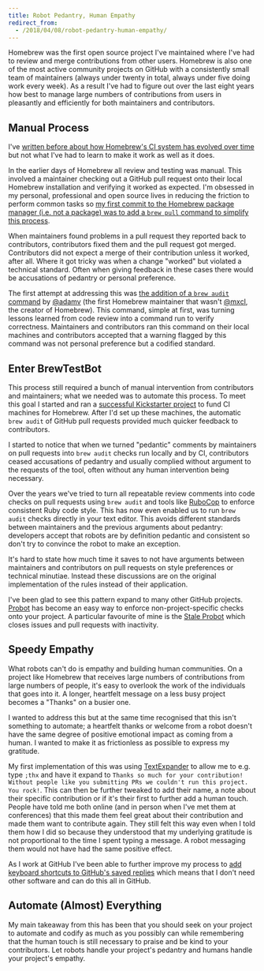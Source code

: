 ```yaml
---
title: Robot Pedantry, Human Empathy
redirect_from:
  - /2018/04/08/robot-pedantry-human-empathy/
---
```


Homebrew was the first open source project I've maintained where I've had to review and merge contributions from other users. Homebrew is also one of the most active community projects on GitHub with a consistently small team of maintainers (always under twenty in total, always under five doing work every week). As a result I've had to figure out over the last eight years how best to manage large numbers of contributions from users in pleasantly and efficiently for both maintainers and contributors.

## Manual Process

I've [written before about how Homebrew's CI system has evolved over time](/2017/09/29/homebrew-ci-evolution/) but not what I've had to learn to make it work as well as it does.

In the earlier days of Homebrew all review and testing was manual. This involved a maintainer checking out a GitHub pull request onto their local Homebrew installation and verifying it worked as expected. I'm obsessed in my personal, professional and open source lives in reducing the friction to perform common tasks so [my first commit to the Homebrew package manager (i.e. not a package) was to add a `brew pull` command to simplify this process](https://github.com/Homebrew/brew/commit/7933bd4e657ee82207914683d0e689c48465d83a).

When maintainers found problems in a pull request they reported back to contributors, contributors fixed them and the pull request got merged. Contributors did not expect a merge of their contribution unless it worked, after all. Where it got tricky was when a change "worked" but violated a technical standard. Often when giving feedback in these cases there would be accusations of pedantry or personal preference.

The first attempt at addressing this was [the addition of a `brew audit` command](https://github.com/Homebrew/brew/commit/c51d74a2e36b9ca339a2b4ebd83c1c000e6f058b) by [@adamv](https://github.com/adamv) (the first Homebrew maintainer that wasn't [@mxcl](https://github.com/adamv), the creator of Homebrew). This command, simple at first, was turning lessons learned from code review into a command run to verify correctness. Maintainers and contributors ran this command on their local machines and contributors accepted that a warning flagged by this command was not personal preference but a codified standard.

## Enter BrewTestBot

This process still required a bunch of manual intervention from contributors and maintainers; what we needed was to automate this process. To meet this goal I started and ran a [successful Kickstarter project](http://www.kickstarter.com/projects/homebrew/brew-test-bot) to fund CI machines for Homebrew. After I'd set up these machines, the automatic `brew audit` of GitHub pull requests provided much quicker feedback to contributors.

I started to notice that when we turned "pedantic" comments by maintainers on pull requests into `brew audit` checks run locally and by CI, contributors ceased accusations of pedantry and usually complied without argument to the requests of the tool, often without any human intervention being necessary.

Over the years we've tried to turn all repeatable review comments into code checks on pull requests using `brew audit` and tools like [RuboCop](https://github.com/rubocop-hq/rubocop) to enforce consistent Ruby code style. This has now even enabled us to run `brew audit` checks directly in your text editor. This avoids different standards between maintainers and the previous arguments about pedantry: developers accept that robots are by definition pedantic and consistent so don't try to convince the robot to make an exception.

It's hard to state how much time it saves to not have arguments between maintainers and contributors on pull requests on style preferences or technical minutiae. Instead these discussions are on the original implementation of the rules instead of their application.

I've been glad to see this pattern expand to many other GitHub projects. [Probot](https://probot.github.io) has become an easy way to enforce non-project-specific checks onto your project. A particular favourite of mine is the [Stale Probot](https://probot.github.io/apps/stale/) which closes issues and pull requests with inactivity.

## Speedy Empathy

What robots can't do is empathy and building human communities. On a project like Homebrew that receives large numbers of contributions from large numbers of people, it's easy to overlook the work of the individuals that goes into it. A longer, heartfelt message on a less busy project becomes a "Thanks" on a busier one.

I wanted to address this but at the same time recognised that this isn't something to automate; a heartfelt thanks or welcome from a robot doesn't have the same degree of positive emotional impact as coming from a human. I wanted to make it as frictionless as possible to express my gratitude.

My first implementation of this was using [TextExpander](https://textexpander.com/) to allow me to e.g. type `;thx` and have it expand to `Thanks so much for your contribution! Without people like you submitting PRs we couldn't run this project. You rock!`. This can then be further tweaked to add their name, a note about their specific contribution or if it's their first to further add a human touch. People have told me both online (and in person when I've met them at conferences) that this made them feel great about their contribution and made them want to contribute again. They still felt this way even when I told them how I did so because they understood that my underlying gratitude is not proportional to the time I spent typing a message. A robot messaging them would not have had the same positive effect.

As I work at GitHub I've been able to further improve my process to [add keyboard shortcuts to GitHub's saved replies](https://blog.github.com/2018-03-02-saved-replies-keyboard-shortcuts/) which means that I don't need other software and can do this all in GitHub.

## Automate (Almost) Everything

My main takeaway from this has been that you should seek on your project to automate and codify as much as you possibly can while remembering that the human touch is still necessary to praise and be kind to your contributors. Let robots handle your project's pedantry and humans handle your project's empathy.
